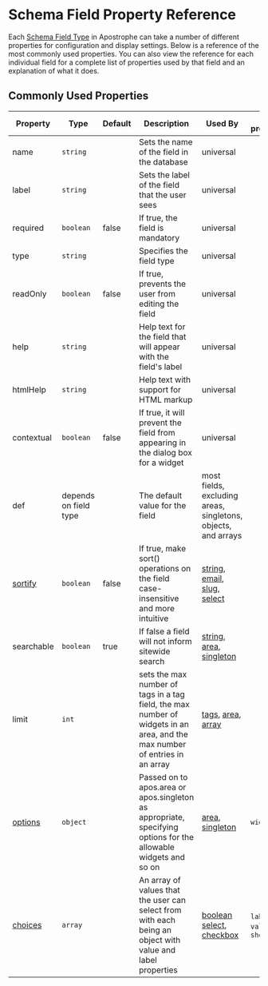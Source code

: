 # Schema Field Property Reference

Each [Schema Field Type](/reference/field-types) in Apostrophe can take a number of different properties for configuration and display settings. Below is a reference of the most commonly used properties. You can also view the reference for each individual field for a complete list of properties used by that field and an explanation of what it does.

## Commonly Used Properties

| Property | Type | Default | Description | Used By | Sub-properties |
|----------|------|---------|-------------|---------|----------------|
|name | `string` | | Sets the name of the field in the database | universal | |
|label | `string` | | Sets the label of the field that the user sees | universal | |
|required | `boolean` | false | If true, the field is mandatory | universal | |
|type | `string` | | Specifies the field type | universal | |
|readOnly | `boolean` | false | If true, prevents the user from editing the field | universal | |
|help | `string` | | Help text for the field that will appear with the field's label | universal | |
|htmlHelp | `string` | | Help text with support for HTML markup | universal | |
|contextual | `boolean` | false | If true, it will prevent the field from appearing in the dialog box for a widget | universal | |
|def | depends on field type | | The default value for the field | most fields, excluding areas, singletons, objects, and arrays | |
|[sortify](sortify.md) | `boolean` | false | If true, make sort() operations on the field case-insensitive and more intuitive  | [string](../field-types/string.md), [email](../field-types/email.md), [slug](../field-types/slug.md), [select](../field-types/select.md) | |
|searchable | `boolean` | true | If false a field will not inform sitewide search | [string](../field-types/string.md), [area](../field-types/area.md), [singleton](../field-types/singleton.md) | |
|limit | `int` | | sets the max number of tags in a tag field, the max number of widgets in an area, and the max number of entries in an array  |[tags](../field-types/tags.md), [area](../field-types/area.md), [array](../field-types/array.md)  | |
|[options](options.md) | `object` | | Passed on to apos.area or apos.singleton as appropriate, specifying options for the allowable widgets and so on | [area](../field-types/area.md), [singleton](../field-types/singleton.md) | `widgets` |
|[choices](choices.md) | `array` | | An array of values that the user can select from with each being an object with value and label properties | [boolean](../field-types/boolean.md) [select](../field-types/select.md), [checkbox](../field-types/checkbox.md) | `label`, `value`, `showFields` |
